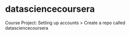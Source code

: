 datasciencecoursera
===================

Course Project: Setting up accounts > Create a repo called datasciencecoursera

